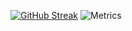 [![GitHub Streak](http://github-readme-streak-stats.herokuapp.com?user=coolworld2049&theme=dark&hide_border=true)](https://git.io/streak-stats)
![Metrics](https://metrics.lecoq.io/coolworld2049)
